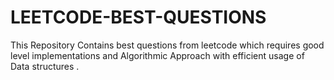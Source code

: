 # LEETCODE-BEST-QUESTIONS
This Repository Contains best questions from leetcode which requires good level implementations and Algorithmic Approach with efficient usage of Data structures . 
